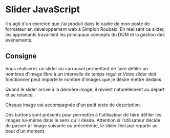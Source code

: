 # Slider JavaScript

Il s'agit d'un exercice que j'ai produit dans le cadre de mon poste de formateur en développement web à Simplon Roubaix. En réalisant ce slider, les apprenants travaillent les principaux concepts du DOM et la gestion des événements.

## Consigne

Vous réaliserez un slider ou carrousel permettant de faire défiler un nombres d'image libre à un intervalle de temps régulier.Votre slider doit fonctionner peut importe le nombre d'images que je désire mettre dedans.

Quand le slider arrive à la dernière image, il revient naturellement au départ et se relance.

Chaque image est accompagnée d'un petit texte de description.

Des buttons sont présents pour permettre à l'utilisateur de faire défiler les images lui-même dans le sens qu'il désire. Attention si l'utilisateur décide de passer à l'image suivante ou précédente, le slider finit par repartir au bout d'un moment.
